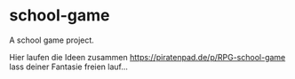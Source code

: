 # school-game
A school game project.

Hier laufen die Ideen zusammen https://piratenpad.de/p/RPG-school-game lass deiner Fantasie freien lauf...
